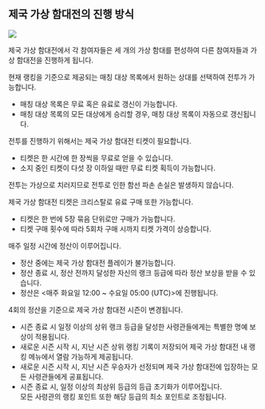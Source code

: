 ## 제국 가상 함대전의 진행 방식

![](https://astrokings.s3.ap-northeast-2.amazonaws.com/html/img/help/1500_01.jpg)

제국 가상 함대전에서 각 참여자들은 세 개의 가상 함대를 편성하여 다른 참여자들과 가상 함대전을 진행하게 됩니다.<br>

현재 랭킹을 기준으로 제공되는 매칭 대상 목록에서 원하는 상대를 선택하여 전투가 가능합니다.
 - 매칭 대상 목록은 무료 혹은 유료로 갱신이 가능합니다.
 - 매칭 대상 목록의 모든 대상에게 승리할 경우, 매칭 대상 목록이 자동으로 갱신됩니다.<br>

전투를 진행하기 위해서는 제국 가상 함대전 티켓이 필요합니다.
 - 티켓은 한 시간에 한 장씩을 무료로 얻을 수 있습니다.
 - 소지 중인 티켓이 다섯 장 이하일 때만 무료 티켓 획득이 가능합니다.<br>

전투는 가상으로 치러지므로 전투로 인한 함선 파손 손실은 발생하지 않습니다.<br>

제국 가상 함대전 티켓은 크리스탈로 유료 구매 또한 가능합니다.
 - 티켓은 한 번에 5장 묶음 단위로만 구매가 가능합니다.
 - 티켓 구매 횟수에 따라 5회차 구매 시까지 티켓 가격이 상승합니다.<br>

매주 일정 시간에 정산이 이루어집니다.
 - 정산 중에는 제국 가상 함대전 플레이가 불가능합니다.
 - 정산 종료 시, 정산 전까지 달성한 자신의 랭크 등급에 따라 정산 보상을 받을 수 있습니다.
 - 정산은 <매주 화요일 12:00 ~ 수요일 05:00 (UTC)>에 진행됩니다.<br>

4회의 정산을 기준으로 제국 가상 함대전 시즌이 변경됩니다.
 - 시즌 종료 시 일정 이상의 상위 랭크 등급을 달성한 사령관들에게는 특별한 명예 보상이 적용됩니다.
 - 새로운 시즌 시작 시, 지난 시즌 상위 랭킹 기록이 저장되어 제국 가상 함대전 내 랭킹 메뉴에서 열람 가능하게 제공됩니다.
 - 새로운 시즌 시작 시, 지난 시즌 우승자가 선정되며 제국 가상 함대전에 입장하는 모든 사령관들에게 공표됩니다.
 - 시즌 종료 시, 일정 이상의 최상위 등급의 등급 초기화가 이루어집니다.<br>
   모든 사령관의 랭킹 포인트 또한 해당 등급의 최소 포인트로 조정됩니다.<br>
